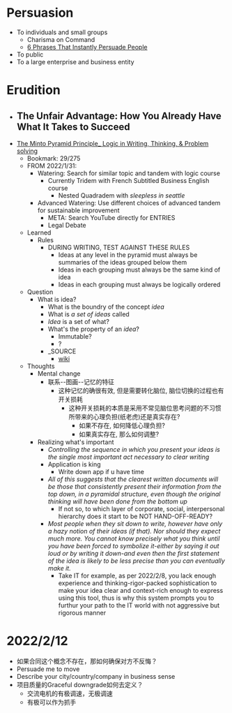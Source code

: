 # Persuasion
- To individuals and small groups
  - Charisma on Command
  - [6 Phrases That Instantly Persuade People](https://www.youtube.com/watch?v=QqFnn_spo4c)
- To public
- To a large enterprise and business entity


# Erudition
- The Unfair Advantage: How You Already Have What It Takes to Succeed
  - 
- [The Minto Pyramid Principle_ Logic in Writing, Thinking, & Problem solving](https://drive.google.com/file/d/19u_QJYZ_n-sDVwu0-1FtrGipHZd9AJjD/view?usp=sharing)
  - Bookmark: 29/275
  - FROM 2022/1/31:
    - Watering: Search for similar topic and tandem with logic course
      - Currently Tridem with French Subtitled Business English course
        - Nested Quadradem with *sleepless in seattle*
    - Advanced Watering: Use different choices of advanced tandem for sustainable improvement
      - META: Search YouTube directly for ENTRIES
      - Legal Debate
  - Learned
    - Rules
      - DURING WRITING, TEST AGAINST THESE RULES
        - Ideas at any level in the pyramid must always be summaries of the ideas grouped below them
        - Ideas in each grouping must always be the same kind of idea
        - Ideas in each grouping must always be logically ordered
  - Question
    - What is idea?
      - What is the boundry of the concept *idea*
      - What is *a set of ideas* called
      - *Idea* is a set of what?
      - What's the property of an *idea*?
        - Immutable?
        - ?
      - _SOURCE
        - [wiki](https://en.wikipedia.org/wiki/Idea)
  - Thoughts
    - Mental change
      - 联系--图画--记忆的特征
        - 这种记忆的确很有效, 但是需要转化脑位, 脑位切换的过程也有开关损耗
          - 这种开关损耗的本质是采用不常见脑位思考问题的不习惯所带来的心理负担(纸老虎)还是真实存在?
            - 如果不存在, 如何降低心理负担?
            - 如果真实存在, 那么如何调整?
    - Realizing what's important
      - *Controlling the sequence in which you present your ideas is the single most important act necessary to clear writing*
      - Application is king
        - Write down app if u have time
      - *All of this suggests that the clearest written documents will be those that consistently present their information from the top down, in a pyramidal structure, even though the original thinking will have been done from the bottom up*
        - If not so, to which layer of corporate, social, interpersonal hierarchy does it start to be NOT HAND-OFF-READY?
      - *Most people when they sit down to write, however have only a hazy notion of their ideas (if that). Nor should they expect much more. You cannot know precisely what you think until you have been forced to symbolize it-either by saying it out loud or by writing it down-and even then the first statement of the idea is likely to be less precise than you can eventually make it.*
        - Take IT for example, as per 2022/2/8, you lack enough experience and thinking-rigor-packed sophistication to make your idea clear and context-rich enough to express using this tool, thus is why this system prompts you to furthur your path to the IT world with not aggressive but rigorous manner

# 2022/2/12
- 如果合同这个概念不存在，那如何确保对方不反悔？
- Persuade me to move
- Describe your city/country/company in business sense
- 项目质量的Graceful downgrade如何去定义？
    - 交流电机的有极调速，无极调速
    - 有极可以作为抓手
